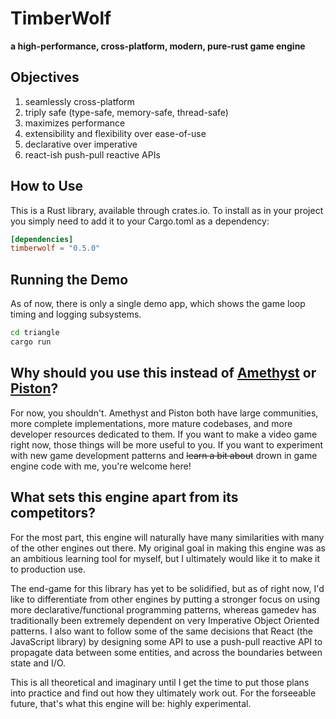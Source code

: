 # TimberWolf
**a high-performance, cross-platform, modern, pure-rust game engine**

## Objectives
1. seamlessly cross-platform
2. triply safe (type-safe, memory-safe, thread-safe)
3. maximizes performance
4. extensibility and flexibility over ease-of-use
5. declarative over imperative
6. react-ish push-pull reactive APIs

## How to Use
This is a Rust library, available through crates.io. To install as in your
project you simply need to add it to your Cargo.toml as a dependency:
```toml
[dependencies]
timberwolf = "0.5.0"
```

## Running the Demo
As of now, there is only a single demo app, which shows the game loop timing and
logging subsystems.
```bash
cd triangle
cargo run
```

## Why should you use this instead of [Amethyst](https://github.com/amethyst/amethyst) or [Piston](https://github.com/PistonDevelopers/piston)?
For now, you shouldn't. Amethyst and Piston both have large communities, more complete
implementations, more mature codebases, and more developer resources dedicated to
them. If you want to make a video game right now, those things will be more useful to
you. If you want to experiment with new game development patterns and ~~learn a bit
about~~ drown in game engine code with me, you're welcome here!

## What sets this engine apart from its competitors?
For the most part, this engine will naturally have many similarities with many of the
other engines out there. My original goal in making this engine was as an ambitious
learning tool for myself, but I ultimately would like it to make it to production use.

The end-game for this library has yet to be solidified, but as of right now, I'd like
to differentiate from other engines by putting a stronger focus on using more
declarative/functional programming patterns, whereas gamedev has traditionally been
extremely dependent on very Imperative Object Oriented patterns. I also want to follow
some of the same decisions that React (the JavaScript library) by designing some API
to use a push-pull reactive API to propagate data between some entities, and across
the boundaries between state and I/O.

This is all theoretical and imaginary until I get the time to put those plans into
practice and find out how they ultimately work out. For the forseeable future, that's
what this engine will be: highly experimental.
